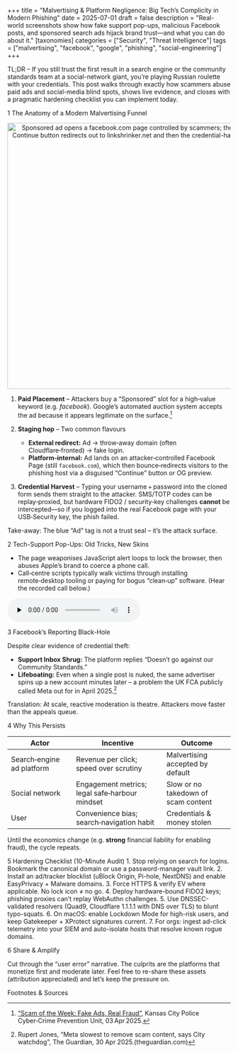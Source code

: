 +++
title = "Malvertising & Platform Negligence: Big Tech’s Complicity in Modern Phishing"
date = 2025-07-01
draft = false
description = "Real-world screenshots show how fake support pop-ups, malicious Facebook posts, and sponsored search ads hijack brand trust—and what you can do about it."
[taxonomies]
categories = ["Security", "Threat Intelligence"]
tags = ["malvertising", "facebook", "google", "phishing", "social-engineering"]
+++

TL;DR – If you still trust the first result in a search engine or the community standards team at a social-network giant, you’re playing Russian roulette with your credentials. This post walks through exactly how scammers abuse paid ads and social-media blind spots, shows live evidence, and closes with a pragmatic hardening checklist you can implement today.


1  The Anatomy of a Modern Malvertising Funnel

<div style="text-align:center">
  <img src="/images/malvertising-2025/evil-fake-search-results.png"
       alt="Sponsored ad opens a facebook.com page controlled by scammers; the embedded Continue button redirects out to linkshrinker.net and then the credential-harvesting site."
       title="Sponsored ad opens a facebook.com page controlled by scammers; the embedded Continue button redirects out to linkshrinker.net and then the credential-harvesting site."
       width="600"
       style="max-width:100%;height:auto" />
</div>


1. **Paid Placement** – Attackers buy a “Sponsored” slot for a high‑value keyword (e.g. *facebook*). Google’s automated auction system accepts the ad because it appears legitimate on the surface.[^malwarebytes]

2. **Staging hop** – Two common flavours  
   * **External redirect:** Ad → throw‑away domain (often Cloudflare‑fronted) → fake login.  
   * **Platform‑internal:** Ad lands on an attacker‑controlled Facebook Page (still `facebook.com`), which then bounce‑redirects visitors to the phishing host via a disguised “Continue” button or OG preview.

3. **Credential Harvest** – Typing your username + password into the cloned form sends them straight to the attacker. SMS/TOTP codes can be replay‑proxied, but hardware FIDO2 / security‑key challenges **cannot** be intercepted—so if you logged into the real Facebook page with your USB‑Security key, the phish failed.

Take-away: The blue “Ad” tag is not a trust seal – it’s the attack surface.


2  Tech-Support Pop-Ups: Old Tricks, New Skins

 - The page weaponises JavaScript alert loops to lock the browser, then abuses Apple’s brand to coerce a phone call.  
 - Call‑centre scripts typically walk victims through installing remote‑desktop tooling or paying for bogus “clean‑up” software. (Hear the recorded call below.)

<audio controls preload="none">
  <source src="/audio/malvertising-2025/when-you-call-the-scammers.mp3" type="audio/mpeg">
  Your browser does not support the audio tag.
</audio>


3  Facebook’s Reporting Black-Hole

Despite clear evidence of credential theft:
 - **Support Inbox Shrug:** The platform replies “Doesn’t go against our Community Standards.”  
 - **Lifeboating:** Even when a single post is nuked, the same advertiser spins up a new account minutes later – a problem the UK FCA publicly called Meta out for in April 2025.[^guardian]

Translation: At scale, reactive moderation is theatre. Attackers move faster than the appeals queue.


4  Why This Persists

| Actor | Incentive | Outcome |
|-------|-----------|---------|
| Search‑engine ad platform | Revenue per click; speed over scrutiny | Malvertising accepted by default |
| Social network | Engagement metrics; legal safe‑harbour mindset | Slow or no takedown of scam content |
| User | Convenience bias; search‑navigation habit | Credentials & money stolen |

Until the economics change (e.g. **strong** financial liability for enabling fraud), the cycle repeats.


5  Hardening Checklist (10-Minute Audit)
	1.	Stop relying on search for logins. Bookmark the canonical domain or use a password-manager vault link.
	2.	Install an ad/tracker blocklist (uBlock Origin, Pi-hole, NextDNS) and enable EasyPrivacy + Malware domains.
	3.	Force HTTPS & verify EV where applicable. No lock icon ≠ no go.
	4.	Deploy hardware-bound FIDO2 keys; phishing proxies can’t replay WebAuthn challenges.
	5.	Use DNSSEC-validated resolvers (Quad9, Cloudflare 1.1.1.1 with DNS over TLS) to blunt typo-squats.
	6.	On macOS: enable Lockdown Mode for high-risk users, and keep Gatekeeper + XProtect signatures current.
	7.	For orgs: ingest ad-click telemetry into your SIEM and auto-isolate hosts that resolve known rogue domains.


6  Share & Amplify

Cut through the “user error” narrative. The culprits are the platforms that monetize first and moderate later. Feel free to re-share these assets (attribution appreciated) and let’s keep the pressure on.


Footnotes & Sources

[^malwarebytes]: [“Scam of the Week: Fake Ads, Real Fraud”](https://kcpolice.org/crime/prevention-and-safety-tips/cyber-crime-prevention/scam-of-the-week-fake-ads-real-fraud/), Kansas City Police Cyber‑Crime Prevention Unit, 03 Apr 2025.
[^hackernews]: Ravie Lakshmanan, “Malvertising Scam Uses Fake Google Ads to Hijack Microsoft Advertising Accounts”, The Hacker News, 01 Feb 2025.(thehackernews.com)
[^guardian]: Rupert Jones, “Meta slowest to remove scam content, says City watchdog”, The Guardian, 30 Apr 2025.(theguardian.com)